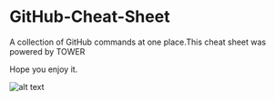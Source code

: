 # GitHub-Cheat-Sheet

A collection of GitHub commands at one place.This cheat sheet was powered by TOWER

Hope you enjoy it.

![alt text](https://raw.githubusercontent.com/arslanbilal/git-cheat-sheet/master/Img/git-logo.png)
